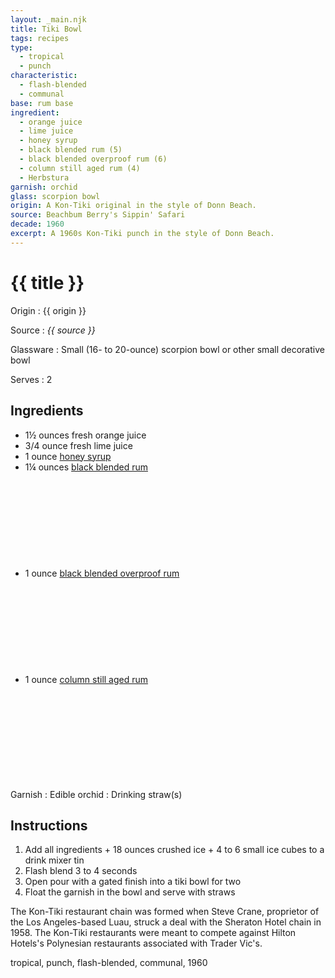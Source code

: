 ```yaml
---
layout: _main.njk
title: Tiki Bowl
tags: recipes
type:
  - tropical
  - punch
characteristic:
  - flash-blended
  - communal
base: rum base
ingredient:
  - orange juice
  - lime juice
  - honey syrup
  - black blended rum (5)
  - black blended overproof rum (6)
  - column still aged rum (4)
  - Herbstura
garnish: orchid
glass: scorpion bowl
origin: A Kon-Tiki original in the style of Donn Beach.
source: Beachbum Berry's Sippin' Safari
decade: 1960
excerpt: A 1960s Kon-Tiki punch in the style of Donn Beach.
---
```

<!-- markdownlint-disable MD025 -->
# {{ title }}
<!-- markdownlint-enable MD025 -->

Origin
  : {{ origin }}

Source
  : <cite><span data-pagefind-filter="Source">{{ source }}</span></cite>

Glassware
  : Small (16- to 20-ounce) scorpion bowl or other small decorative bowl

Serves
  : 2

## Ingredients

* 1&frac12; ounces fresh orange juice
* 3/4 ounce fresh lime juice
* 1 ounce [honey syrup](/mixes/honey-syrup/)
* 1&frac14; ounces [black blended rum](/11-rum-black-blended/)<icon-l space="1em" class="bigger" label="(5)"><span class="with-icon"><svg class="icon"><use href="/assets/images/icons/circle-5.svg#circle-5"></use></svg></span></icon-l>
* 1 ounce [black blended overproof rum](/rums/12-rum-black-blended-overproof/)<icon-l space="1em" class="bigger" label="(6)"><span class="with-icon"><svg class="icon"><use href="/assets/images/icons/circle-6.svg#circle-6"></use></svg></span></icon-l>
* 1 ounce [column still aged rum](/rums/08-rum-column-still-aged/)<icon-l space="1em" class="bigger" label="(4)"><span class="with-icon"><svg class="icon"><use href="/assets/images/icons/circle-4.svg#circle-4"></use></svg></span></icon-l>

Garnish
  : <span data-pagefind-filter="Garnish">Edible orchid</span>
  : <span data-pagefind-filter="Garnish">Drinking straw(s)</span>

## Instructions

1. Add all ingredients + 18 ounces crushed ice + 4 to 6 small ice cubes to a drink mixer tin
2. Flash blend 3 to 4 seconds
3. Open pour with a gated finish into a tiki bowl for two
4. Float the garnish in the bowl and serve with straws

<tiki-callout type="info">

  The Kon-Tiki restaurant chain was formed when Steve Crane, proprietor of the Los Angeles-based Luau, struck a deal with the Sheraton Hotel chain in 1958. The Kon-Tiki restaurants were meant to compete against Hilton Hotels's Polynesian restaurants associated with Trader Vic's.
</tiki-callout>

<div
  class="sr-only"
  data-cat[0]="Drink"
  data-type[0]="Tropical"
  data-type[1]="Punch"
  data-char[0]="Flash-blended"
  data-char[1]="Communal"
  data-base[0]="Rum/Cane spirits"
  data-ingredient[0]="Orange juice"
  data-ingredient[1]="Lime juice"
  data-ingredient[2]="Honey syrup"
  data-ingredient[3]="Black blended rum [5]"
  data-ingredient[4]="Black blended overproof rum [6]"
  data-ingredient[5]="Column still aged rum [4]"
  data-ingredient[6]="Herbstura"
  data-origin[0]="Steve Crane"
  data-origin[1]="Kon-Tiki restaurant chain"
  data-glass[0]="Scorpion bowl"
  data-glass[1]="Scorpion bowl, small (16- to 20-ounce)"
  data-glass[2]="Decorative bowl"
  data-glass[3]="Decorative bowl, small (16- to 20-ounce)"
  data-decade[0]="1960"
  data-pagefind-filter="
    Category[data-cat[0]],
    Type[data-type[0]],
    Type[data-type[1]],
    Characteristic[data-char[0]],
    Characteristic[data-char[1]],
    Base[data-base[0]],
    Ingredient[data-ingredient[0]],
    Ingredient[data-ingredient[1]],
    Ingredient[data-ingredient[2]],
    Ingredient[data-ingredient[3]],
    Ingredient[data-ingredient[4]],
    Ingredient[data-ingredient[5]],
    Ingredient[data-ingredient[6]],
    Origin[data-origin[0]],
    Origin[data-origin[1]],
    Glassware[data-glass[0]],
    Glassware[data-glass[1]],
    Glassware[data-glass[2]],
    Decade[data-decade[0]]
  "
>
</div>

<div class="keywords" aria-hidden>tropical, punch, flash-blended, communal, 1960</div>
